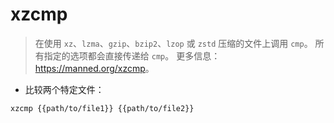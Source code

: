 # xzcmp

> 在使用 `xz`、`lzma`、`gzip`、`bzip2`、`lzop` 或 `zstd` 压缩的文件上调用 `cmp`。
> 所有指定的选项都会直接传递给 `cmp`。
> 更多信息：<https://manned.org/xzcmp>。

- 比较两个特定文件：

`xzcmp {{path/to/file1}} {{path/to/file2}}`